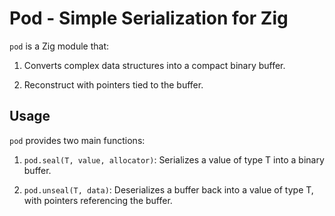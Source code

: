 # Pod - Simple Serialization for Zig

`pod` is a Zig module that:

1. Converts complex data structures into a compact binary buffer.

1. Reconstruct with pointers tied to the buffer.

## Usage

`pod` provides two main functions:

1. `pod.seal(T, value, allocator)`: Serializes a value of type T into a
binary buffer.

1. `pod.unseal(T, data)`: Deserializes a buffer back into a value of type T,
with pointers referencing the buffer.
